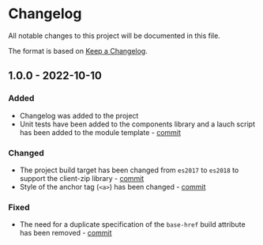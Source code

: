 # Changelog

All notable changes to this project will be documented in this file.

The format is based on [Keep a Changelog](https://keepachangelog.com/en/1.0.0/).

[//]: # (## Unreleased)

## 1.0.0 - 2022-10-10
### Added
- Changelog was added to the project
- Unit tests have been added to the components library and a lauch script has been added to the module template - [commit](https://github.com/ILPN/ILPN-Module/commit/d75719995493c8fe580580f8b7d9b49cdd85499a)

### Changed
- The project build target has been changed from `es2017` to `es2018` to support the client-zip library - [commit](https://github.com/ILPN/ILPN-Module/commit/5186d081a12990f94e74c1b148ec664648b9d185)
- Style of the anchor tag (`<a>`) has been changed - [commit](https://github.com/ILPN/ILPN-Module/commit/8d02b5492066c5acd6696b31f10727528225b61d)

### Fixed
- The need for a duplicate specification of the `base-href` build attribute has been removed - [commit](https://github.com/ILPN/ILPN-Module/commit/80b72842c69e388b409587e2030b5eb202424e64)
